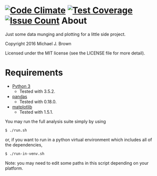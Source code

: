 [![Code Climate](https://codeclimate.com/github/mikejbrown/HN_plotting/badges/gpa.svg)](https://codeclimate.com/github/mikejbrown/HN_plotting)
[![Test Coverage](https://codeclimate.com/github/mikejbrown/HN_plotting/badges/coverage.svg)](https://codeclimate.com/github/mikejbrown/HN_plotting/coverage)
[![Issue Count](https://codeclimate.com/github/mikejbrown/HN_plotting/badges/issue_count.svg)](https://codeclimate.com/github/mikejbrown/HN_plotting)
About
=====

Just some data munging and plotting for a little side project.

Copyright 2016 Michael J. Brown

Licensed under the MIT license (see the LICENSE file for more detail).

Requirements
============

- [Python 3](https://www.python.org/)
  - Tested with 3.5.2.
- [pandas](http://pandas.pydata.org/)
  - Tested with 0.18.0.
- [matplotlib](http://matplotlib.org/)
  - Tested with 1.5.1.

You may run the full analysis suite simply by using

```sh
$ ./run.sh
```

or, if you want to run in a python virtual environment which includes all of the dependencies,

```sh
$ ./run-in-venv.sh
```

Note: you may need to edit some paths in this script depending on your platform.


